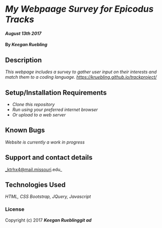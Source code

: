 # _My Webpaage Survey for Epicodus Tracks_

#### _August 13th 2017_

#### By _**Keegan Ruebling**_

## Description

_This webpage includes a survey to gather user input on their interests and match them to a coding language. https://kruebling.github.io/trackproject/_

## Setup/Installation Requirements

* _Clone this repository_
* _Run using your preferred internet browser_
* _Or upload to a web server_

## Known Bugs

_Website is currently a work in progress_

## Support and contact details

_ktrhx4@mail.missouri.edu_

## Technologies Used

_HTML, CSS Bootstrap, JQuery, Javascript_

### License

Copyright (c) 2017 **_Keegan Rueblinggit ad_**
